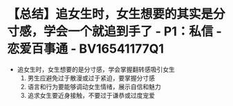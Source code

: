 # 【总结】追女生时，女生想要的其实是分寸感，学会一个就追到手了 - P1：私信 - 恋爱百事通 - BV16541177Q1

-   追女生时，女生想要的是分寸感，学会掌握翻转感吸引女生
    1.  男生应避免过于散漫或过于紧迫，要掌握分寸感
    2.  语言和行为要能够调动女生情绪，展示自信和魅力
    3.  追求女生要近身接触，不要过于谦恭或过度宠爱